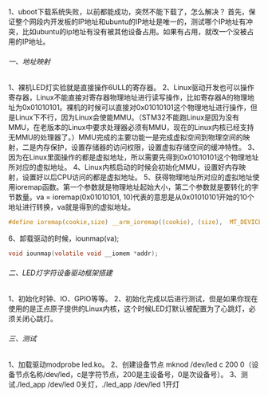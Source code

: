 1、uboot下载系统失败，以前都能成功，突然不能下载了，怎么解决？
首先，保证整个网段内开发板的IP地址和ubuntu的IP地址是唯一的，测试哪个IP地址有冲突，比如ubuntu的ip地址有没有被其他设备占用。如果有占用，就改一个没被占用的IP地址。

###### 一、地址映射

1、裸机LED灯实验就是直接操作6ULL的寄存器。
2、Linux驱动开发也可以操作寄存器，Linux不能直接对寄存器物理地址进行读写操作，比如寄存器A的物理地址为0x01010101。裸机的时候可以直接对0x01010101这个物理地址进行操作，但是Linux下不行，因为Linux会使能MMU。（STM32不能跑Linux是因为没有MMU，在老版本的Linux中要求处理器必须有MMU，现在的Linux内核已经支持无MMU的处理器了。）MMU完成的主要功能一是完成虚拟空间到物理空间的映射，二是内存保护，设置存储器的访问权限，设置虚拟存储空间的缓冲特性。
3、因为在Linux里面操作的都是虚拟地址，所以需要先得到0x01010101这个物理地址所对应的虚拟地址。
4、Linux内核启动的时候会初始化MMU，设置好内存映射，设置好以后CPU访问的都是虚拟地址。
5、获得物理地址所对应的虚拟地址使用ioremap函数。第一个参数就是物理地址起始大小，第二个参数就是要转化的字节数量。va = ioremap(0x01010101, 10)代表的意思是从0x01010101开始的10个地址进行转换，va就是得到的虚拟地址。

```c
#define ioremap(cookie,size) __arm_ioremap((cookie), (size),  MT_DEVICE)
```

6、卸载驱动的时候，iounmap(va);

```c
void iounmap(volatile void __iomem *addr);
```

###### 二、LED灯字符设备驱动框架搭建

1、初始化时钟、IO、GPIO等等。
2、初始化完成以后进行测试，但是如果你现在使用的是正点原子提供的Linux内核，这个时候LED灯默认被配置为了心跳灯，必须关闭心跳灯。

###### 三、测试

1、加载驱动modprobe led.ko。
2、创建设备节点 mknod /dev/led c 200 0（设备节点名称/dev/led，c是字符节点，200是主设备号，0是次设备号）。
3、测试./led_app /dev/led 0关灯，./led_app /dev/led 1开灯